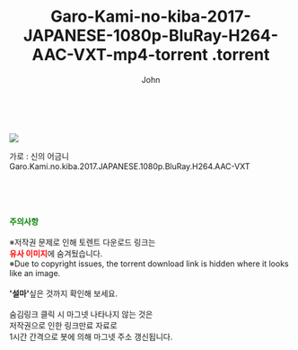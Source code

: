 ﻿---
layout: post
title:  "                   Garo-Kami-no-kiba-2017-JAPANESE-1080p-BluRay-H264-AAC-VXT-mp4-torrent                .torrent"
author: John
categories: [ 영화 ]
tags: [  ]
image: https://torrentrj58.com/uploadfile/full/f149c070bd499c9e5c29a7d240a514dc8078fa3d.jpg 
description: "                   Garo-Kami-no-kiba-2017-JAPANESE-1080p-BluRay-H264-AAC-VXT-mp4-torrent                 torrent 정보 공유"
toc: true
toc_sticky: true
---

<br>
<p><img src="https://torrentrj58.com/uploadfile/full/f149c070bd499c9e5c29a7d240a514dc8078fa3d.jpg"/></p>
 가로 : 신의 어금니 Garo.Kami.no.kiba.2017.JAPANESE.1080p.BluRay.H264.AAC-VXT  
    
<br><br><br>
<p data-ke-size="size16"><b><span style="color: green;">주의사항</span></b><br /><br />※저작권 문제로 인해 토렌트 다운로드 링크는<br /><b><span style="color: red;">유사 이미지</span></b>에 숨겨뒀습니다.<br />※Due to copyright issues, the torrent download link is hidden where it looks like an image.<br /><br /><b>'설마'</b>싶은 것까지 확인해 보세요.<br /><br />숨김링크 클릭 시 마그넷 나타나지 않는 것은<br />저작권으로 인한 링크만료 자료로<br />1시간 간격으로 봇에 의해 마그넷 주소 갱신됩니다.</p>
